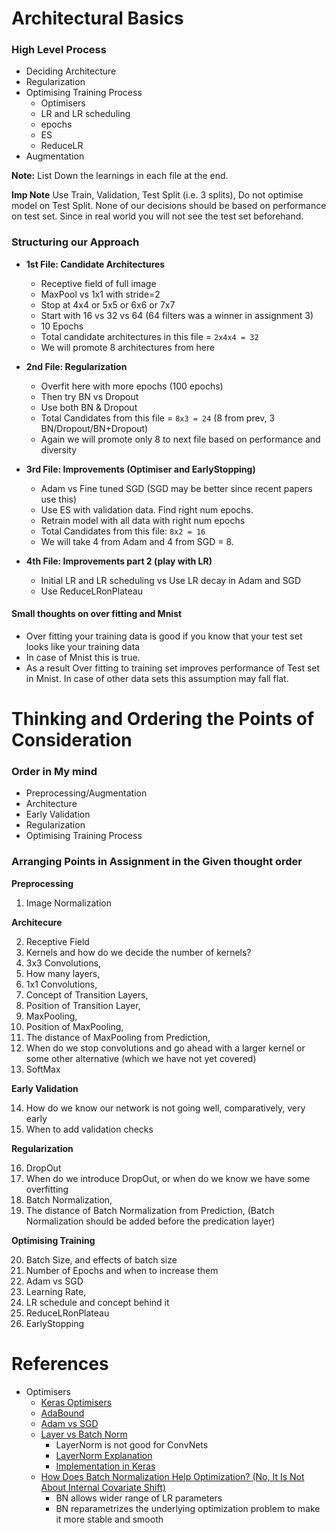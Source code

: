 # Architectural Basics

### High Level Process

- Deciding Architecture
- Regularization
- Optimising Training Process 
    - Optimisers 
    - LR and LR scheduling 
    - epochs
    - ES
    - ReduceLR
- Augmentation

**Note:** List Down the learnings in each file at the end.

**Imp Note** Use Train, Validation, Test Split (i.e. 3 splits), Do not optimise model on Test Split. None of our decisions should be based on performance on test set. Since in real world you will not see the test set beforehand.


### Structuring our Approach
- **1st File: Candidate Architectures**
    - Receptive field of full image
    - MaxPool vs 1x1 with stride=2
    - Stop at 4x4 or 5x5 or 6x6 or 7x7
    - Start with 16 vs 32 vs 64 (64 filters was a winner in assignment 3)
    - 10 Epochs
    - Total candidate architectures in this file = `2x4x4 = 32`
    - We will promote 8 architectures from here
    
    
- **2nd File: Regularization**
    - Overfit here with more epochs (100 epochs)
    - Then try BN vs Dropout
    - Use both BN & Dropout
    - Total Candidates from this file = `8x3 = 24` (8 from prev, 3 BN/Dropout/BN+Dropout)
    - Again we will promote only 8 to next file based on performance and diversity
    

- **3rd File: Improvements (Optimiser and EarlyStopping)**
    - Adam vs Fine tuned SGD (SGD may be better since recent papers use this)
    - Use ES with validation data. Find right num epochs. 
    - Retrain model with all data with right num epochs
    - Total Candidates from this file: `8x2 = 16`
    - We will take 4 from Adam and 4 from SGD = 8.
 
 - **4th File: Improvements part 2 (play with LR)**
    - Initial LR and LR scheduling vs Use LR decay in Adam and SGD
    - Use ReduceLRonPlateau


#### Small thoughts on over fitting and Mnist

- Over fitting your training data is good if you know that your test set looks like your training data
- In case of Mnist this is true.
- As a result Over fitting to training set improves performance of Test set in Mnist. In case of other data sets this assumption may fall flat.  

# Thinking and Ordering the Points of Consideration

### Order in My mind
- Preprocessing/Augmentation
- Architecture
- Early Validation
- Regularization
- Optimising Training Process

### **Arranging Points in Assignment in the Given thought order**

**Preprocessing**

1. Image Normalization

**Architecure**

2. Receptive Field
3. Kernels and how do we decide the number of kernels?
4. 3x3 Convolutions,
5. How many layers,
6. 1x1 Convolutions,
7. Concept of Transition Layers,
8. Position of Transition Layer,
9. MaxPooling,
10. Position of MaxPooling,
11. The distance of MaxPooling from Prediction,
12. When do we stop convolutions and go ahead with a larger kernel or some other alternative (which we have not yet covered)
13. SoftMax

**Early Validation**

14. How do we know our network is not going well, comparatively, very early
15. When to add validation checks

**Regularization**

16. DropOut
17. When do we introduce DropOut, or when do we know we have some overfitting
18. Batch Normalization,
19. The distance of Batch Normalization from Prediction, (Batch Normalization should be added before the predication layer)

**Optimising Training**

20. Batch Size, and effects of batch size
21. Number of Epochs and when to increase them
22. Adam vs SGD 
23. Learning Rate,
24. LR schedule and concept behind it
25. ReduceLRonPlateau
26. EarlyStopping


# References
- Optimisers
    - [Keras Optimisers](https://keras.io/optimizers/)
    - [AdaBound](https://medium.com/syncedreview/iclr-2019-fast-as-adam-good-as-sgd-new-optimizer-has-both-78e37e8f9a34)
    - [Adam vs SGD](https://shaoanlu.wordpress.com/2017/05/29/sgd-all-which-one-is-the-best-optimizer-dogs-vs-cats-toy-experiment/)
    - [Layer vs Batch Norm](https://datascience.stackexchange.com/questions/12956/paper-whats-the-difference-between-layer-normalization-recurrent-batch-normal)
        - LayerNorm is not good for ConvNets
        - [LayerNorm Explanation](http://mlexplained.com/2018/01/13/weight-normalization-and-layer-normalization-explained-normalization-in-deep-learning-part-2/)
        - [Implementation in Keras](https://gist.github.com/udibr/7f46e790c9e342d75dcbd9b1deb9d940) 
    - [How Does Batch Normalization Help Optimization? (No, It Is Not About Internal Covariate Shift)](https://shaoanlu.wordpress.com/2018/07/12/notes-for-paper-how-does-batch-normalization-help-optimization-no-it-is-not-about-internal-covariate-shift/)
        - BN allows wider range of LR parameters
        - BN reparametrizes the underlying optimization problem to make it more stable and smooth
        
